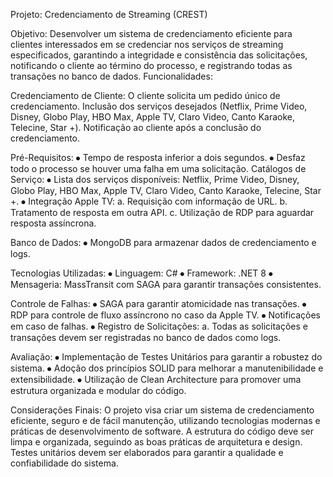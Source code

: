Projeto: Credenciamento de Streaming (CREST)

Objetivo:
Desenvolver um sistema de credenciamento eficiente para clientes interessados em se credenciar nos serviços de streaming especificados, garantindo a integridade e consistência das solicitações, notificando o cliente ao término do processo, e registrando todas as transações no banco de dados.
Funcionalidades:

Credenciamento de Cliente:
O cliente solicita um pedido único de credenciamento.
Inclusão dos serviços desejados (Netflix, Prime Video, Disney, Globo Play, HBO Max, Apple TV, Claro Video, Canto Karaoke, Telecine, Star +).
Notificação ao cliente após a conclusão do credenciamento.

Pré-Requisitos:
⦁	Tempo de resposta inferior a dois segundos.
⦁	Desfaz todo o processo se houver uma falha em uma solicitação.
Catálogos de Serviço:
⦁	Lista dos serviços disponíveis: Netflix, Prime Video, Disney, Globo Play, HBO Max, Apple TV, Claro Video, Canto Karaoke, Telecine, Star +.
⦁	Integração Apple TV:
a.	Requisição com informação de URL.
b.	Tratamento de resposta em outra API.
c.	Utilização de RDP para aguardar resposta assíncrona.

Banco de Dados:
⦁	MongoDB para armazenar dados de credenciamento e logs.

Tecnologias Utilizadas:
⦁	Linguagem: C#
⦁	Framework: .NET 8
⦁	Mensageria: MassTransit com SAGA para garantir transações consistentes.

Controle de Falhas:
⦁	SAGA para garantir atomicidade nas transações.
⦁	RDP para controle de fluxo assíncrono no caso da Apple TV.
⦁	Notificações em caso de falhas.
⦁	Registro de Solicitações:
a.	Todas as solicitações e transações devem ser registradas no banco de dados como logs.

Avaliação:
⦁	Implementação de Testes Unitários para garantir a robustez do sistema.
⦁	Adoção dos princípios SOLID para melhorar a manutenibilidade e extensibilidade.
⦁	Utilização de Clean Architecture para promover uma estrutura organizada e modular do código.

Considerações Finais:
O projeto visa criar um sistema de credenciamento eficiente, seguro e de fácil manutenção, utilizando tecnologias modernas e práticas de desenvolvimento de software. A estrutura do código deve ser limpa e organizada, seguindo as boas práticas de arquitetura e design. Testes unitários devem ser elaborados para garantir a qualidade e confiabilidade do sistema.
